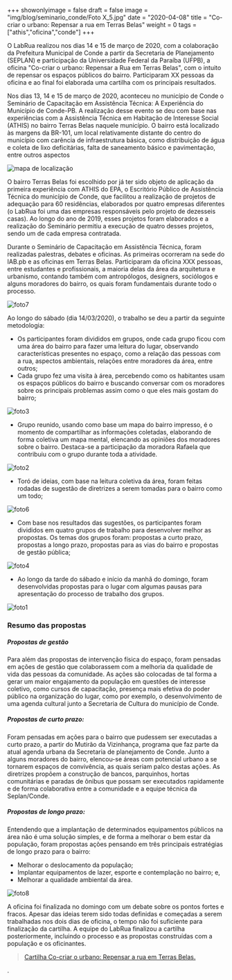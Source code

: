 +++
showonlyimage = false
draft = false
image = "img/blog/seminario_conde/Foto X_5.jpg"
date = "2020-04-08"
title = "Co-criar o urbano: Repensar a rua em Terras Belas"
weight = 0
tags = ["athis","oficina","conde"]
+++


O LabRua realizou nos dias 14 e 15 de março de 2020, com a colaboração da Prefeitura Municipal de Conde a partir da Secretaria de Planejamento (SEPLAN) e participação da Universidade Federal da Paraíba (UFPB), a oficina "Co-criar o urbano: Repensar a Rua em Terras Belas", com o intuito de repensar os espaços públicos do bairro. Participaram XX pessoas da oficina e ao final foi elaborada uma cartilha com os principais resultados.
<!--more-->

Nos dias 13, 14 e 15 de março de 2020, aconteceu no município de Conde o Seminário de Capacitação em Assistência Técnica: A Experiência do Município de Conde-PB. A realização desse evento se deu com base nas experiências com a Assistência Técnica em Habitação de Interesse Social (ATHIS) no bairro Terras Belas naquele município. O bairro está localizado às margens da BR-101, um local relativamente distante do centro do município com carência de infraestrutura básica, como distribuição de água e coleta de lixo deficitárias, falta de saneamento básico e pavimentação, entre outros aspectos

![mapa de localização](/img/blog/seminario_conde/Foto_X_0.jpg)

O bairro Terras Belas foi escolhido por já ter sido objeto de aplicação da primeira experiência com ATHIS do EPA, o Escritório Público de Assistência Técnica do município de Conde, que facilitou a realização de projetos de adequação para 60 residências, elaborados por quatro empresas diferentes (o LabRua foi uma das empresas responsáveis pelo projeto de dezesseis casas). Ao longo do ano de 2019, esses projetos foram elaborados e a realização do Seminário permitiu a execução de quatro desses projetos, sendo um de cada empresa contratada.

Durante o Seminário de Capacitação em Assistência Técnica, foram realizadas palestras, debates e oficinas. As primeiras ocorreram na sede do IAB.pb e as oficinas em Terras Belas. Participaram da oficina XXX pessoas, entre estudantes e profissionais, a maioria delas da área da arquitetura e urbanismo, contando também com antropólogos, designers, sociólogos e alguns moradores do bairro, os quais foram fundamentais durante todo o processo.

![foto7](/img/blog/seminario_conde/Foto_X_7.jpg)

<dt> Ao longo do sábado (dia 14/03/2020), o trabalho se deu a partir da seguinte metodologia:</dt>

* Os participantes foram divididos em grupos, onde cada grupo ficou com uma área do bairro para fazer uma leitura do lugar, observando características presentes no espaço, como a relação das pessoas com a rua, aspectos ambientais, relações entre moradores da área, entre outros;
* Cada grupo fez uma visita à área, percebendo como os habitantes usam os espaços públicos do bairro e buscando conversar com os moradores sobre os principais problemas assim como o que eles mais gostam do bairro;

![foto3](/img/blog/seminario_conde/Foto_X_3.jpg)

* Grupo reunido, usando como base um mapa do bairro impresso, é o momento de compartilhar as informações coletadas, elaborando de forma coletiva um mapa mental, elencando as opiniões dos moradores sobre o bairro. Destaca-se a participação da moradora Rafaela que contribuiu com o grupo durante toda a atividade.

![foto2](/img/blog/seminario_conde/Foto_X_2.jpg)

* Toró de ideias, com base na leitura coletiva da área, foram feitas rodadas de sugestão de diretrizes a serem tomadas para o bairro como um todo;

![foto6](/img/blog/seminario_conde/Foto_X_6.jpg)

* Com base nos resultados das sugestões, os participantes foram divididos em quatro grupos de trabalho para desenvolver melhor as propostas. Os temas dos grupos foram: propostas a curto prazo, propostas a longo prazo, propostas para as vias do bairro e propostas de gestão pública;

![foto4](/img/blog/seminario_conde/Foto_X_4.jpg)

* Ao longo da tarde do sábado e início da manhã do domingo, foram desenvolvidas  propostas para o lugar com algumas pausas para apresentação do processo de trabalho dos grupos.

![foto1](/img/blog/seminario_conde/Foto_X_1.jpg)


### Resumo das propostas

##### Propostas de gestão

Para além das propostas de intervenção física do espaço, foram pensadas em ações de gestão que colaborassem com a melhoria da qualidade de vida das pessoas da comunidade. As ações são colocadas de tal forma a gerar um maior engajamento da população em questões de interesse coletivo, como cursos de capacitação,  presença mais efetiva do poder público na organização do lugar, como por exemplo, o desenvolvimento de uma agenda cultural junto a Secretaria de Cultura do município de Conde.

##### Propostas de curto prazo:

Foram pensadas em ações para o bairro que pudessem ser executadas a curto prazo, a partir do Mutirão da Vizinhança, programa que faz parte da atual agenda urbana da Secretaria de planejamento de Conde. Junto a alguns moradores do bairro, elencou-se áreas com potencial urbano a se tornarem espaços de convivência, as quais seriam palco destas ações. As diretrizes propõem a construção de bancos, parquinhos, hortas comunitárias e paradas de ônibus que possam ser executados rapidamente e de forma colaborativa entre a comunidade e a equipe técnica da Seplan/Conde.

##### Propostas de longo prazo:

Entendendo que a implantação de determinados equipamentos públicos na área não é uma solução simples, e de forma a melhorar o bem estar da população, foram propostas ações pensando em três principais estratégias de longo prazo para o bairro:

* Melhorar o deslocamento da população;
* Implantar equipamentos de lazer, esporte e contemplação no bairro; e,
* Melhorar a qualidade ambiental da área.

![foto8](/img/blog/seminario_conde/Foto_X_8.jpg)

A oficina foi finalizada no domingo com um debate sobre os pontos fortes e fracos. Apesar das ideias terem sido todas definidas e começadas a serem trabalhadas nos dois dias de oficina, o tempo não foi suficiente para finalização da cartilha. A equipe do LabRua finalizou a cartilha posteriormente, incluindo o processo e as propostas construídas com a população e os oficinantes.

> [Cartilha Co-criar o urbano: Repensar a rua em Terras Belas.](/pdf/Oficina_CoCriar_o_Urbano_Repensar_as_ruas_de_Terras_Belas_LabRua.pdf)

.
